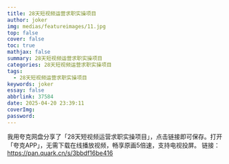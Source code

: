 ```yaml
---
title: 28天短视频运营求职实操项目
author: joker
img: medias/featureimages/11.jpg
top: false
cover: false
toc: true
mathjax: false
summary: 28天短视频运营求职实操项目
categories: 28天短视频运营求职实操项目
tags:
  - 28天短视频运营求职实操项目
keywords: joker
essay: false
abbrlink: 37584
date: 2025-04-20 23:39:11
coverImg:
password:
---
```


我用夸克网盘分享了「28天短视频运营求职实操项目」，点击链接即可保存。打开「夸克APP」，无需下载在线播放视频，畅享原画5倍速，支持电视投屏。
链接：https://pan.quark.cn/s/3bbdf16be416
